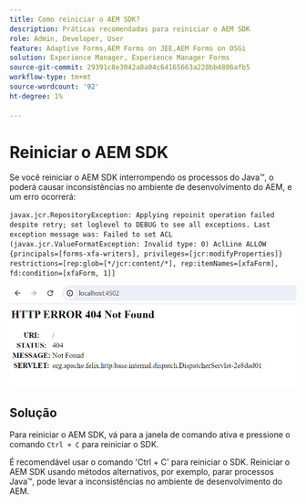 ```yaml
---
title: Como reiniciar o AEM SDK?
description: Práticas recomendadas para reiniciar o AEM SDK
role: Admin, Developer, User
feature: Adaptive Forms,AEM Forms on JEE,AEM Forms on OSGi
solution: Experience Manager, Experience Manager Forms
source-git-commit: 29391c8e3042a8a04c64165663a228bb4886afb5
workflow-type: tm+mt
source-wordcount: '92'
ht-degree: 1%

---
```


# Reiniciar o AEM SDK

Se você reiniciar o AEM SDK interrompendo os processos do Java™, o poderá causar inconsistências no ambiente de desenvolvimento do AEM, e um erro ocorrerá:

`javax.jcr.RepositoryException: Applying repoinit operation failed despite retry; set loglevel to DEBUG to see all exceptions. Last exception message was: Failed to set ACL (javax.jcr.ValueFormatException: Invalid type: 0) AclLine ALLOW {principals=[forms-xfa-writers], privileges=[jcr:modifyProperties]} restrictions=[rep:glob=[*/jcr:content/*], rep:itemNames=[xfaForm], fd:condition=[xfaForm, 1]]`

![Reiniciar-aem-sdk-erro](/help/forms/using/assets/restart-sdk-error.png)

## Solução

Para reiniciar o AEM SDK, vá para a janela de comando ativa e pressione o comando `Ctrl + C` para reiniciar o SDK.

É recomendável usar o comando &#39;Ctrl + C&#39; para reiniciar o SDK. Reiniciar o AEM SDK usando métodos alternativos, por exemplo, parar processos Java™, pode levar a inconsistências no ambiente de desenvolvimento do AEM.
